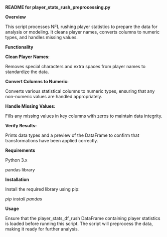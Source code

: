 **README for player_stats_rush_preprocessing.py**

**Overview**

This script processes NFL rushing player statistics to prepare the data for analysis or modeling. It cleans player names, converts columns to numeric types, and handles missing values.

**Functionality**

**Clean Player Names:**

Removes special characters and extra spaces from player names to standardize the data.

**Convert Columns to Numeric:**

Converts various statistical columns to numeric types, ensuring that any non-numeric values are handled appropriately.

**Handle Missing Values:**

Fills any missing values in key columns with zeros to maintain data integrity.

**Verify Results:**

Prints data types and a preview of the DataFrame to confirm that transformations have been applied correctly.

**Requirements**

Python 3.x

pandas library

**Installation**

Install the required library using pip:

*pip install pandas*

**Usage**

Ensure that the player_stats_df_rush DataFrame containing player statistics is loaded before running this script. The script will preprocess the data, making it ready for further analysis.
